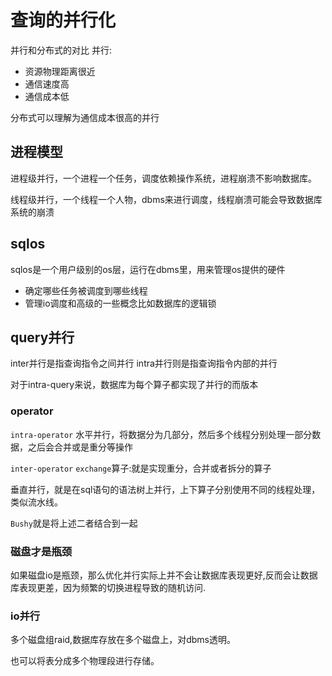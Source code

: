# 查询的并行化

并行和分布式的对比
并行:
- 资源物理距离很近
- 通信速度高
- 通信成本低

分布式可以理解为通信成本很高的并行


## 进程模型 
进程级并行，一个进程一个任务，调度依赖操作系统，进程崩溃不影响数据库。

线程级并行，一个线程一个人物，dbms来进行调度，线程崩溃可能会导致数据库系统的崩溃


## sqlos
sqlos是一个用户级别的os层，运行在dbms里，用来管理os提供的硬件
- 确定哪些任务被调度到哪些线程
- 管理io调度和高级的一些概念比如数据库的逻辑锁

## query并行
inter并行是指查询指令之间并行
intra并行则是指查询指令内部的并行

对于intra-query来说，数据库为每个算子都实现了并行的而版本

### operator
`intra-operator`
水平并行，将数据分为几部分，然后多个线程分别处理一部分数据，之后会合并或是重分等操作

`inter-operator`
`exchange`算子:就是实现重分，合并或者拆分的算子

垂直并行，就是在sql语句的语法树上并行，上下算子分别使用不同的线程处理，类似流水线。


`Bushy`就是将上述二者结合到一起

### 磁盘才是瓶颈
如果磁盘io是瓶颈，那么优化并行实际上并不会让数据库表现更好,反而会让数据库表现更差，因为频繁的切换进程导致的随机访问.

### io并行
多个磁盘组raid,数据库存放在多个磁盘上，对dbms透明。


也可以将表分成多个物理段进行存储。


